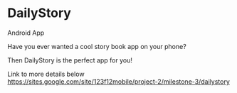 DailyStory
==========

Android App

Have you ever wanted a cool story book app on your phone?

Then DailyStory is the perfect app for you!

Link to more details below
https://sites.google.com/site/123f12mobile/project-2/milestone-3/dailystory

